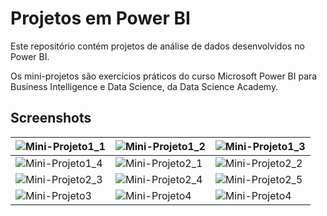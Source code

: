 # Projetos em Power BI

Este repositório contém projetos de análise de dados desenvolvidos no Power BI.

Os mini-projetos são exercícios práticos do curso Microsoft Power BI para Business Intelligence e Data Science, da Data Science Academy.

## Screenshots

| ![Mini-Projeto1_1](https://user-images.githubusercontent.com/117550574/228044775-2696d7b1-4aef-4300-a1fe-9c73de8f16b9.png) | ![Mini-Projeto1_2](https://user-images.githubusercontent.com/117550574/228044787-eaaeffb2-6a97-414d-a1aa-f0729e37a819.png) | ![Mini-Projeto1_3](https://user-images.githubusercontent.com/117550574/228044795-c99f147c-5597-47c4-86a4-b260a5fdc0ac.png) |
| --- | --- | --- |
| ![Mini-Projeto1_4](https://user-images.githubusercontent.com/117550574/228044804-65eeb8f7-663e-4c80-94db-8a6a87294cf8.png) | ![Mini-Projeto2_1](https://user-images.githubusercontent.com/117550574/228044811-88b55534-17d6-4480-a734-83b700585e29.png) | ![Mini-Projeto2_2](https://user-images.githubusercontent.com/117550574/228044819-36d09025-3459-4710-a11b-dc199f54adc3.png) |
| ![Mini-Projeto2_3](https://user-images.githubusercontent.com/117550574/228044824-481a8339-434a-44f7-b760-380e39879708.png) | ![Mini-Projeto2_4](https://user-images.githubusercontent.com/117550574/228044826-d01108ed-1538-4d34-a9b2-3a19ca36178e.png) | ![Mini-Projeto2_5](https://user-images.githubusercontent.com/117550574/228044835-82c1514f-3f75-45e1-a4a8-db527ef4881f.png) |
| ![Mini-Projeto3](https://user-images.githubusercontent.com/117550574/228044842-70b06fab-575b-4220-8e83-d59f5a3183c4.png) | ![Mini-Projeto4](https://user-images.githubusercontent.com/117550574/228354799-016ce534-afb1-4b2b-b455-97c6a9a4aa2d.png) | ![Mini-Projeto4](https://user-images.githubusercontent.com/117550574/228947808-fc01bcfc-846e-4013-b325-e1872c946a97.png) | | |

